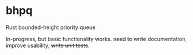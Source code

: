 # bhpq
Rust bounded-height priority queue

In-progress, but basic functionality works. need to write documentation, improve usability, ~~write unit tests~~.

